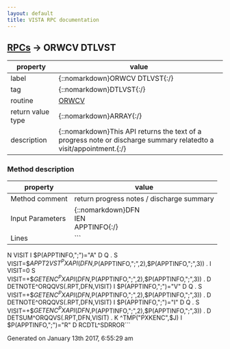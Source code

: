 ```yaml
---
layout: default
title: VISTA RPC documentation
---
```




## [RPCs](TableOfContent.md) &#8594; ORWCV DTLVST 

 property | value 
--- | --- 
 label | {::nomarkdown}ORWCV DTLVST{:/}
 tag | {::nomarkdown}DTLVST{:/}
 routine | [ORWCV](http://code.osehra.org/dox/Routine_ORWCV_source.html)
 return value type | {::nomarkdown}ARRAY{:/}
 description | {::nomarkdown}This API returns the text of a progress note or discharge summary relatedto a visit/appointment.{:/}


### Method description

 property | value 
 --- | --- 
 Method comment | return progress notes / discharge summary
 Input Parameters | {::nomarkdown}DFN<br/>IEN<br/>APPTINFO{:/}
 Lines | ```
 N VISIT
 I $P(APPTINFO,";")="A" D  Q
 . S VISIT=$$APPT2VST^PXAPI(DFN,$P(APPTINFO,";",2),$P(APPTINFO,";",3))
 . I VISIT=0 S VISIT=+$$GETENC^PXAPI(DFN,$P(APPTINFO,";",2),$P(APPTINFO,";",3))
 . D DETNOTE^ORQQVS(.RPT,DFN,VISIT)
 I $P(APPTINFO,";")="V" D  Q
 . S VISIT=+$$GETENC^PXAPI(DFN,$P(APPTINFO,";",2),$P(APPTINFO,";",3))
 . D DETNOTE^ORQQVS(.RPT,DFN,VISIT)
 I $P(APPTINFO,";")="I" D  Q
 . S VISIT=+$$GETENC^PXAPI(DFN,$P(APPTINFO,";",2),$P(APPTINFO,";",3))
 . D DETSUM^ORQQVS(.RPT,DFN,VISIT)
 . K ^TMP("PXKENC",$J)
 I $P(APPTINFO,";")="R" D RCDTL^SDRROR```




 Generated on January 13th 2017, 6:55:29 am